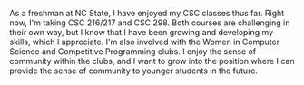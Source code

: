 As a freshman at NC State, I have enjoyed my CSC classes thus far. Right now, I'm taking CSC 216/217 and CSC 298. Both courses are challenging in their own way, but I know that I have been growing and developing my skills, which I appreciate. I'm also involved with the Women in Computer Science and Competitive Programming clubs. I enjoy the sense of community within the clubs, and I want to grow into the position where I can provide the sense of community to younger students in the future.
